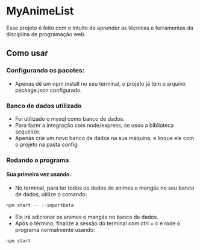 # **MyAnimeList**

Esse projeto é feito com o intuito de aprender as técnicas e ferramentas da disciplina de programação web.

## Como usar

### Configurando os pacotes:
- Apenas dê um npm install no seu terminal, o projeto já tem o arquivo package.json configurado.

### Banco de dados utilizado
- Foi utilizado o mysql como banco de dados.
- Para fazer a integração com node/express, se usou a biblioteca sequelize.
- Apenas crie um novo banco de dados na sua máquina, e linque ele com o projeto na pasta config.

### Rodando o programa
#### Sua primeira vez usando.
- No terminal, para ter todos os dados de animes e mangás no seu banco de dados, utilize o comando:
~~~javascript
npm start -- --importData
~~~
- Ele irá adicionar os animes e mangás no banco de dados.
- Após o término, finalize a sessão do terminal com ctrl + c e rode o programa normalmente usando:
~~~javascript
npm start
~~~
